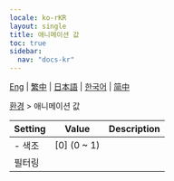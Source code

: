 ```yaml
---
locale: ko-rKR
layout: single
title: 애니메이션 값
toc: true
sidebar:
  nav: "docs-kr"
---
```

[Eng](/dancexr/menu/2025.4/scene/auto_updates) | [繁中](/tw/dancexr/menu/2025.4/scene/auto_updates) | [日本語](/jp/dancexr/menu/2025.4/scene/auto_updates) | [한국어](/kr/dancexr/menu/2025.4/scene/auto_updates) | [简中](/zh/dancexr/menu/2025.4/scene/auto_updates)

[환경](../menu#환경) > 애니메이션 값



| Setting | Value | Description |
| :--- | --- | :--- |
|- 색조 | [0] (0 ~ 1) | 
| 필터링 || 
